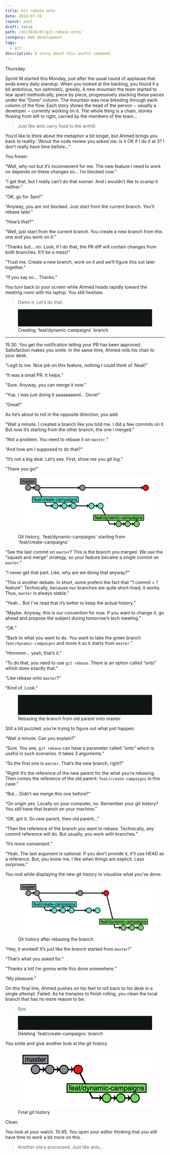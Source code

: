 ```yaml
---
title: Git rebase onto
date: 2018-07-19
layout: post
draft: false
path: /en/2018/07/git-rebase-onto/
category: Web development
tags:
  - git
description: A story about this useful command.
---
```


Thursday.

Sprint M started this Monday, just after the usual round of applause that ends every daily standup. When you looked at the backlog, you found it a bit ambitious, too optimistic, greedy. A new mountain the team started to tear apart methodically, piece by piece, progressively stacking these pieces under the “Done” column. The mountain was now bleeding through each column of the flow. Each story shows the head of the person − usually a developer − currently working on it. The whole thing is a chain, stories flowing from left to right, carried by the members of the team…

> Just like ants carry food to the anthill.

You’d like to think about the metaphor a bit longer, but Ahmed brings you back to reality: “About the code review you asked me: is it OK if I do it at 3? I don’t really have time before…”

You frown:

“Well, why not but it’s inconvenient for me. The new feature I need to work on depends on these changes so… I’m blocked now.”

“I get that, but I really can’t do that sooner. And I wouldn’t like to scamp it neither.”

“OK, go for 3pm!”

“Anyway, you are not blocked. Just start from the current branch. You’ll rebase later.”

“How’s that?”

“Well, just start from the current branch. You create a new branch from this one and you work on it.”

“Thanks but… no. Look, if I do that, the PR diff will contain changes from both branches. It’ll be a mess!”

“Trust me. Create a new branch, work on it and we’ll figure this out later together.”

“If you say so… Thanks.”

You turn back to your screen while Ahmed heads rapidly toward the meeting room with his laptop. You still hesitate.

> Damn it. Let’s do that.

<figure>
  <img src='./create-branch-command.gif' alt='Creating the branch' />
  <figcaption>Creating `feat/dynamic-campaigns` branch</figcaption>
</figure>

---

15:30. You get the notification telling your PR has been approved. Satisfaction makes you smile. In the same time, Ahmed rolls his chair to your desk.

“Legit to me. Nice job on this feature, nothing I could think of. Neat!”

“It was a small PR. It helps.”

“Sure. Anyway, you can merge it now.”

“Yup. I was just doing it aaaaaaaand… Done!”

“Great!”

As he’s about to roll in the opposite direction, you add:

“Wait a minute. I created a branch like you told me. I did a few commits on it. But now it’s starting from the other branch, the one I merged.”

“Not a problem. You need to rebase it on `master`.”

“And how am I supposed to do that?”

“It’s not a big deal. Let’s see. First, show me you git log.”

“There you go!”

<figure>
  <img src='./git-history.png' alt='Git history' />
  <figcaption>Git history, `feat/dynamic-campaigns` starting from `feat/create-campaigns`</figcaption>
</figure>

“See the last commit on `master`? This is the branch you merged. We use the “squash and merge” strategy, so your feature became a single commit on `master`.”

“I never get that part. Like, why are we doing that anyway?”

“This is another debate. In short, some prefers the fact that “1 commit = 1 feature”. Technically, because our branches are quite short-lived, it works. Thus, `master` is always stable.”

“Yeah… But I’ve read that it’s better to keep the actual history.”

“Maybe. Anyway, this is our convention for now. If you want to change it, go ahead and propose the subject during tomorrow’s tech meeting.”

“OK.”

“Back to what you want to do. You want to take the green branch `feat/dynamic-campaigns` and move it so it starts from `master`.”

“Hmmmm… yeah, that’s it.”

“To do that, you need to use `git rebase`. There is an option called “onto” which does exactly that.”

“Like rebase onto `master`?”

“Kind of. Look.”

<figure>
  <img src='./rebase.gif' alt='Rebasing the branch' />
  <figcaption>Rebasing the branch from old parent onto master</figcaption>
</figure>

Still a bit puzzled, you’re trying to figure out what just happen:

“Wait a minute. Can you explain?”

“Sure. You see, `git rebase` can have a parameter called “onto” which is useful in such scenarios. It takes 3 arguments.”

“So the first one is `master`. That’s the new branch, right?”

“Right! It’s the reference of the new parent for the what you’re rebasing. Then comes the reference of the old parent: `feat/create-campaigns` in this case.”

“But… Didn’t we merge this one before?”

“On origin yes. Locally on your computer, no. Remember your git history? You still have that branch on your machine.”

“OK, got it. So new parent, then old parent…”

“Then the reference of the branch you want to rebase. Technically, any commit reference will do. But usually, you work with branches.”

“It’s more convenient.”

“Yeah. The last argument is optional. If you don’t provide it, it’ll use HEAD as a reference. But, you know me, I like when things are explicit. Less surprises.”

You nod while displaying the new git history to visualize what you’ve done:

<figure>
  <img src='./git-history-after-rebase.png' alt='Git history after rebase' />
  <figcaption>Git history after rebasing the branch</figcaption>
</figure>

“Hey, it worked! It’s just like the branch started from `master`!”

“That’s what you asked for.”

“Thanks a lot! I’m gonna write this done somewhere.”

“My pleasure.”

On this final line, Ahmed pushes on his feet to roll back to his desk in a single attempt. Failed. As he tramples to finish rolling, you clean the local branch that has no more reason to be.

> Bye.

<figure>
  <img src='./deleting-branch.gif' alt='Deleting the branch' />
  <figcaption>Deleting `feat/create-campaigns` branch</figcaption>
</figure>

You smile and give another look at the git history.

<figure>
  <img src='./final-git-history.png' alt='Final git history' />
  <figcaption>Final git history</figcaption>
</figure>

Clean.

You look at your watch. 15:45. You open your editor thinking that you still have time to work a bit more on this.

> Another story processed. Just like ants…
